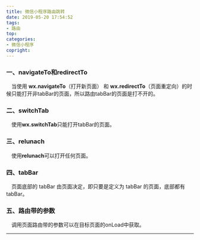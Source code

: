```yaml
---
title: 微信小程序路由跳转
date: 2019-05-20 17:54:52
tags:
- 路由
top:
categories:
- 微信小程序
copright:
---
```

<!-- 已经写好的文章在对应的md文件头部添加top：{number}即可 数值越大优先级越高 -->
### 一、navigateTo和redirectTo
&emsp;当使用 **wx.navigateTo**（打开新页面） 和 **wx.redirectTo**（页面重定向）的时候只能打开非tabBar的页面，所以路由tabBar的页面是打不开的。
### 二、switchTab
&emsp;使用**wx.switchTab**只能打开tabBar的页面。
### 三、relunach
&emsp;使用**relunach**可以打开任何页面。
### 四、tabBar
&emsp;页面底部的 tabBar 由页面决定，即只要是定义为 tabBar 的页面，底部都有 tabBar。
### 五、路由带的参数
&emsp;调用页面路由带的参数可以在目标页面的onLoad中获取。

***